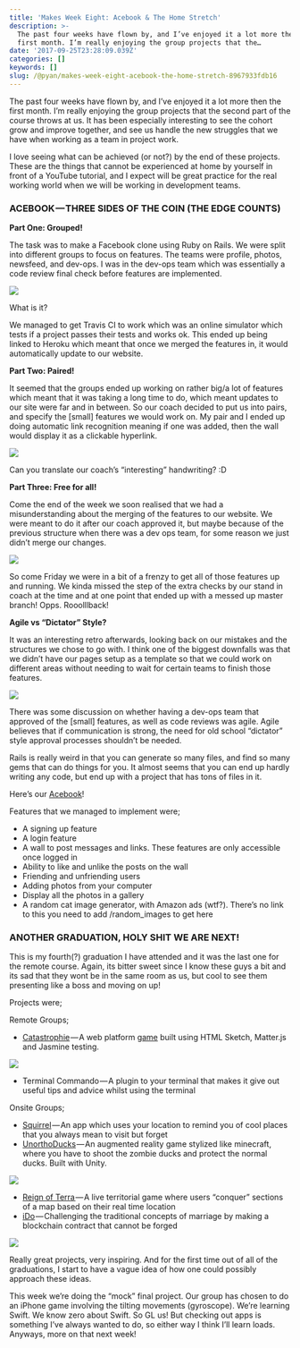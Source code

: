 ```yaml
---
title: 'Makes Week Eight: Acebook & The Home Stretch'
description: >-
  The past four weeks have flown by, and I’ve enjoyed it a lot more then the
  first month. I’m really enjoying the group projects that the…
date: '2017-09-25T23:28:09.039Z'
categories: []
keywords: []
slug: /@pyan/makes-week-eight-acebook-the-home-stretch-8967933fdb16
---
```


The past four weeks have flown by, and I’ve enjoyed it a lot more then the first month. I’m really enjoying the group projects that the second part of the course throws at us. It has been especially interesting to see the cohort grow and improve together, and see us handle the new struggles that we have when working as a team in project work.

I love seeing what can be achieved (or not?) by the end of these projects. These are the things that cannot be experienced at home by yourself in front of a YouTube tutorial, and I expect will be great practice for the real working world when we will be working in development teams.

### ACEBOOK — THREE SIDES OF THE COIN (THE EDGE COUNTS)

**Part One: Grouped!**

The task was to make a Facebook clone using Ruby on Rails. We were split into different groups to focus on features. The teams were profile, photos, newsfeed, and dev-ops. I was in the dev-ops team which was essentially a code review final check before features are implemented.

![](https://cdn-images-1.medium.com/max/800/0*DAoL5fsz5sLhVvWU.jpg)

What is it?

We managed to get Travis CI to work which was an online simulator which tests if a project passes their tests and works ok. This ended up being linked to Heroku which meant that once we merged the features in, it would automatically update to our website.

**Part Two: Paired!**

It seemed that the groups ended up working on rather big/a lot of features which meant that it was taking a long time to do, which meant updates to our site were far and in between. So our coach decided to put us into pairs, and specify the \[small\] features we would work on. My pair and I ended up doing automatic link recognition meaning if one was added, then the wall would display it as a clickable hyperlink.

![](https://cdn-images-1.medium.com/max/800/0*fLmHsi33Rz6kPeva.jpg)

Can you translate our coach’s “interesting” handwriting? :D

**Part Three: Free for all!**

Come the end of the week we soon realised that we had a misunderstanding about the merging of the features to our website. We were meant to do it after our coach approved it, but maybe because of the previous structure when there was a dev ops team, for some reason we just didn’t merge our changes.

![](https://cdn-images-1.medium.com/max/800/0*9CLSKmM_K4Ti3b9u.gif)

So come Friday we were in a bit of a frenzy to get all of those features up and running. We kinda missed the step of the extra checks by our stand in coach at the time and at one point that ended up with a messed up master branch! Opps. Rooolllback!

**Agile vs “Dictator” Style?**

It was an interesting retro afterwards, looking back on our mistakes and the structures we chose to go with. I think one of the biggest downfalls was that we didn’t have our pages setup as a template so that we could work on different areas without needing to wait for certain teams to finish those features.

![](https://cdn-images-1.medium.com/max/800/0*YTFwFJrZiH9AS1A1.jpg)

There was some discussion on whether having a dev-ops team that approved of the \[small\] features, as well as code reviews was agile. Agile believes that if communication is strong, the need for old school “dictator” style approval processes shouldn’t be needed.

Rails is really weird in that you can generate so many files, and find so many gems that can do things for you. It almost seems that you can end up hardly writing any code, but end up with a project that has tons of files in it.

Here’s our [Acebook](https://acebook-bluejuly.herokuapp.com/)!

Features that we managed to implement were;

*   A signing up feature
*   A login feature
*   A wall to post messages and links. These features are only accessible once logged in
*   Ability to like and unlike the posts on the wall
*   Friending and unfriending users
*   Adding photos from your computer
*   Display all the photos in a gallery
*   A random cat image generator, with Amazon ads (wtf?). There’s no link to this you need to add /random\_images to get here

### ANOTHER GRADUATION, HOLY SHIT WE ARE NEXT!

This is my fourth(?) graduation I have attended and it was the last one for the remote course. Again, its bitter sweet since I know these guys a bit and its sad that they wont be in the same room as us, but cool to see them presenting like a boss and moving on up!

Projects were;

Remote Groups;

*   [Catastrophie](https://github.com/i-hardy/side-scroller) — A web platform [game](http://www.catastrophe.wtf/) built using HTML Sketch, Matter.js and Jasmine testing.

![](https://cdn-images-1.medium.com/max/800/0*FcobiVB38qahu8R4.gif)

*   Terminal Commando — A plugin to your terminal that makes it give out useful tips and advice whilst using the terminal

Onsite Groups;

*   [Squirrel](https://github.com/artemisxen/sqrl) — An app which uses your location to remind you of cool places that you always mean to visit but forget
*   [UnorthoDucks](https://github.com/tobold/unorthoducks) — An augmented reality game stylized like minecraft, where you have to shoot the zombie ducks and protect the normal ducks. Built with Unity.

![](https://cdn-images-1.medium.com/max/800/0*azBuP4JlCSoARTk1.png)

*   [Reign of Terra ](https://github.com/chuk-chuk/reign-of-terra)— A live territorial game where users “conquer” sections of a map based on their real time location
*   [iDo](https://github.com/adoolaeghe/Love-Block) — Challenging the traditional concepts of marriage by making a blockchain contract that cannot be forged

![](https://cdn-images-1.medium.com/max/800/0*Eco2q_B3JK2B9DBg.png)

Really great projects, very inspiring. And for the first time out of all of the graduations, I start to have a vague idea of how one could possibly approach these ideas.

This week we’re doing the “mock” final project. Our group has chosen to do an iPhone game involving the tilting movements (gyroscope). We’re learning Swift. We know zero about Swift. So GL us! But checking out apps is something I’ve always wanted to do, so either way I think I’ll learn loads. Anyways, more on that next week!